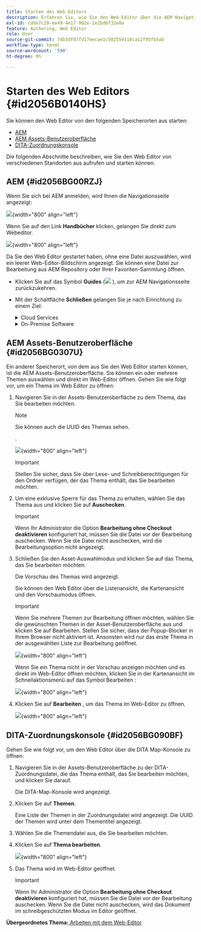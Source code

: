 ```yaml
---
title: Starten des Web Editors
description: Erfahren Sie, wie Sie den Web-Editor über die AEM Navigationsseite, die AEM Assets-Benutzeroberfläche und die DITA Map Console in AEM Guides starten.
exl-id: cdde7c29-ee49-4e17-902e-1e2bd6f32e8a
feature: Authoring, Web Editor
role: User
source-git-commit: 7db3df07fd17eecae1c502554118ca12f95fb5ab
workflow-type: tm+mt
source-wordcount: '590'
ht-degree: 0%

---
```


# Starten des Web Editors {#id2056B0140HS}

Sie können den Web Editor von den folgenden Speicherorten aus starten:

- [AEM](#id2056BG00RZJ)
- [AEM Assets-Benutzeroberfläche](#id2056BG0307U)
- [DITA-Zuordnungskonsole](#id2056BG090BF)

Die folgenden Abschnitte beschreiben, wie Sie den Web Editor von verschiedenen Standorten aus aufrufen und starten können.

## AEM {#id2056BG00RZJ}

Wenn Sie sich bei AEM anmelden, wird Ihnen die Navigationsseite angezeigt:

![](images/web-editor-from-navigation-page.png){width="800" align="left"}

Wenn Sie auf den Link **Handbücher** klicken, gelangen Sie direkt zum Webeditor.

![](images/web-editor-launch-page.png){width="800" align="left"}

Da Sie den Web Editor gestartet haben, ohne eine Datei auszuwählen, wird ein leerer Web-Editor-Bildschirm angezeigt. Sie können eine Datei zur Bearbeitung aus AEM Repository oder Ihrer Favoriten-Sammlung öffnen.

- Klicken Sie auf das Symbol **Guides** (![](images/aem-guides-icon.png) ), um zur AEM Navigationsseite zurückzukehren.

- Mit der Schaltfläche **Schließen** gelangen Sie je nach Einrichtung zu einem Ziel:



  <details>

  <summary> Cloud Services </summary>

  Wenn Sie Cloud Service verwenden, klicken Sie auf die Schaltfläche **Schließen** , um zur AEM Navigationsseite zurückzukehren.
  </details>

  <details>

  <summary> On-Premise Software</summary>

  Wenn Sie die On-Premise-Software von AEM Guides (4.2.1 und höher) verwenden, klicken Sie rechts auf die Schaltfläche **Schließen** , um zu Ihrem aktuellen Dateipfad in der Assets-Benutzeroberfläche zurückzukehren.

  </details>

## AEM Assets-Benutzeroberfläche {#id2056BG0307U}

Ein anderer Speicherort, von dem aus Sie den Web Editor starten können, ist die AEM Assets-Benutzeroberfläche. Sie können ein oder mehrere Themen auswählen und direkt im Web-Editor öffnen. Gehen Sie wie folgt vor, um ein Thema im Web Editor zu öffnen:

1. Navigieren Sie in der Assets-Benutzeroberfläche zu dem Thema, das Sie bearbeiten möchten.

   >[!NOTE]
   >
   > Sie können auch die UUID des Themas sehen.

   .

   ![](images/assets_ui_with_uuid_cs.png){width="800" align="left"}

   >[!IMPORTANT]
   >
   > Stellen Sie sicher, dass Sie über Lese- und Schreibberechtigungen für den Ordner verfügen, der das Thema enthält, das Sie bearbeiten möchten.

1. Um eine exklusive Sperre für das Thema zu erhalten, wählen Sie das Thema aus und klicken Sie auf **Auschecken**.

   >[!IMPORTANT]
   >
   > Wenn Ihr Administrator die Option **Bearbeitung ohne Checkout deaktivieren** konfiguriert hat, müssen Sie die Datei vor der Bearbeitung auschecken. Wenn Sie die Datei nicht auschecken, wird die Bearbeitungsoption nicht angezeigt.

1. Schließen Sie den Asset-Auswahlmodus und klicken Sie auf das Thema, das Sie bearbeiten möchten.

   Die Vorschau des Themas wird angezeigt.

   Sie können den Web Editor über die Listenansicht, die Kartenansicht und den Vorschaumodus öffnen.

   >[!IMPORTANT]
   >
   > Wenn Sie mehrere Themen zur Bearbeitung öffnen möchten, wählen Sie die gewünschten Themen in der Asset-Benutzeroberfläche aus und klicken Sie auf Bearbeiten. Stellen Sie sicher, dass der Popup-Blocker in Ihrem Browser nicht aktiviert ist. Ansonsten wird nur das erste Thema in der ausgewählten Liste zur Bearbeitung geöffnet.

   ![](images/edit-from-preview_cs.png){width="800" align="left"}

   Wenn Sie ein Thema nicht in der Vorschau anzeigen möchten und es direkt im Web-Editor öffnen möchten, klicken Sie in der Kartenansicht im Schnellaktionsmenü auf das Symbol Bearbeiten :

   ![](images/edit-topic-from-quick-action_cs.png){width="800" align="left"}

1. Klicken Sie auf **Bearbeiten** , um das Thema im Web-Editor zu öffnen.

   ![](images/edit-mode.png){width="800" align="left"}


## DITA-Zuordnungskonsole {#id2056BG090BF}

Gehen Sie wie folgt vor, um den Web Editor über die DITA Map-Konsole zu öffnen:

1. Navigieren Sie in der Assets-Benutzeroberfläche zu der DITA-Zuordnungsdatei, die das Thema enthält, das Sie bearbeiten möchten, und klicken Sie darauf.

   Die DITA-Map-Konsole wird angezeigt.

1. Klicken Sie auf **Themen**.

   Eine Liste der Themen in der Zuordnungsdatei wird angezeigt. Die UUID der Themen wird unter dem Thementitel angezeigt.

1. Wählen Sie die Themendatei aus, die Sie bearbeiten möchten.

1. Klicken Sie auf **Thema bearbeiten**.

   ![](images/edit-topics-map-console_cs.png){width="800" align="left"}

1. Das Thema wird im Web-Editor geöffnet.

   >[!IMPORTANT]
   >
   > Wenn Ihr Administrator die Option **Bearbeitung ohne Checkout deaktivieren** konfiguriert hat, müssen Sie die Datei vor der Bearbeitung auschecken. Wenn Sie die Datei nicht auschecken, wird das Dokument im schreibgeschützten Modus im Editor geöffnet.


**Übergeordnetes Thema:**[ Arbeiten mit dem Web-Editor](web-editor.md)
